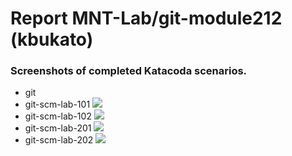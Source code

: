 # Report MNT-Lab/git-module212 (kbukato)

### Screenshots of completed Katacoda scenarios.
* git
* git-scm-lab-101
![](https://github.com/MNT-Lab/git-module212/blob/kbukato/Screenshots/git-scm-lab-101.PNG)
* git-scm-lab-102
![](https://github.com/MNT-Lab/git-module212/blob/kbukato/Screenshots/git-scm-lab-102.PNG)
* git-scm-lab-201
![](https://github.com/MNT-Lab/git-module212/blob/kbukato/Screenshots/git-scm-lab-201.PNG)
* git-scm-lab-202
![](https://github.com/MNT-Lab/git-module212/blob/kbukato/Screenshots/git-scm-lab-202.PNG)
